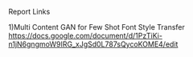 Report Links

1)Multi Content GAN for Few Shot Font Style Transfer
https://docs.google.com/document/d/1PzTiKi-n1jN6gngmoW9IRG_xJgSd0L787sQycoKOME4/edit
